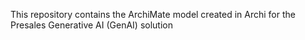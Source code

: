 This repository contains the ArchiMate model created in Archi for the Presales Generative AI (GenAI) solution
